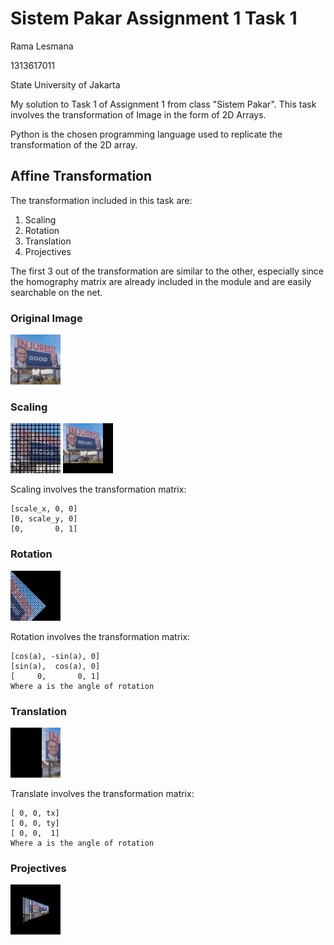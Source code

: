 # Sistem Pakar Assignment 1 Task 1
Rama Lesmana

1313617011

State University of Jakarta

My solution to Task 1 of Assignment 1 from class "Sistem Pakar".
This task involves the transformation of Image in the form of 2D Arrays.

Python is the chosen programming language used to replicate the transformation of the 2D array.

## Affine Transformation
The transformation included in this task are:
1. Scaling
2. Rotation
3. Translation
4. Projectives

The first 3 out of the transformation are similar to the other, especially since the homography matrix are already included in the module and are easily searchable on the net.

### Original Image
![Original](/img/sample.jpg)

### Scaling
![Scaling](/img/sample_scale.jpg) 
![Scaling](/img/sample_scale2.jpg) 

Scaling involves the transformation matrix:
```
[scale_x, 0, 0]
[0, scale_y, 0]
[0,       0, 1]
```

### Rotation
![Rotation](/img/sample_rotate.jpg)

Rotation involves the transformation matrix:
```
[cos(a), -sin(a), 0]
[sin(a),  cos(a), 0]
[     0,       0, 1]
Where a is the angle of rotation
``` 

### Translation
![Translation](/img/sample_translate.jpg)

Translate involves the transformation matrix:
```
[ 0, 0, tx]
[ 0, 0, ty]
[ 0, 0,  1]
Where a is the angle of rotation
```

### Projectives
![Perspective](/img/sample_project1.jpg)

